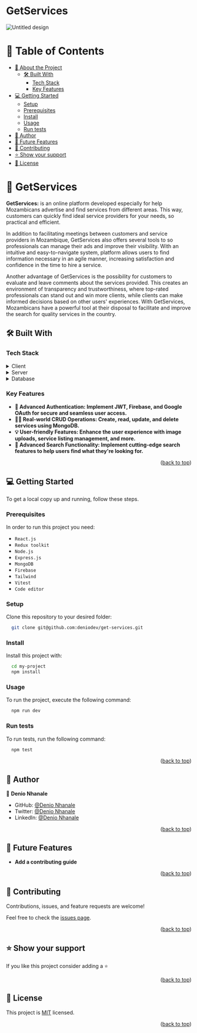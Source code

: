<h1><b>GetServices</b></h1>


![Untitled design](https://github.com/deniodev/get-services/assets/92977776/01a43feb-19e9-4447-a9f3-af4302e94e16)



</div>

<!-- TABLE OF CONTENTS -->

# 📗 Table of Contents

- [📖 About the Project](#about-project)
  - [🛠 Built With](#built-with)
    - [Tech Stack](#tech-stack)
    - [Key Features](#key-features)
- [💻 Getting Started](#getting-started)
  - [Setup](#setup)
  - [Prerequisites](#prerequisites)
  - [Install](#install)
  - [Usage](#usage)
  - [Run tests](#run-tests)
- [👥 Author](#author)
- [🔭 Future Features](#future-features)
- [🤝 Contributing](#contributing)
- [⭐️ Show your support](#support)
- [📝 License](#license)

<!-- PROJECT DESCRIPTION -->

# 📖 GetServices <a name="about-project"></a>

**GetServices:** is an online platform developed especially for help Mozambicans advertise and find services from different areas. This way, customers can quickly find ideal service providers for your needs, so practical and efficient.

In addition to facilitating meetings between customers and service providers in Mozambique, GetServices also offers several tools to so professionals can manage their ads and improve their visibility. With an intuitive and easy-to-navigate system, platform allows users to find information necessary in an agile manner, increasing satisfaction and confidence in the time to hire a service.

Another advantage of GetServices is the possibility for customers to evaluate and leave comments about the services provided. This creates an environment of transparency and trustworthiness, where top-rated professionals can stand out and win more clients, while clients can make informed decisions based on other users' experiences. With GetServices, Mozambicans have a powerful tool at their disposal to facilitate and improve the search for quality services in the country.


## 🛠 Built With <a name="built-with"></a>

### Tech Stack <a name="tech-stack"></a>

<details>
 <summary>Client</summary>
  <ul>
    <li><a href="https://react.dev/">ReactJS</a></li>
  </ul>
   <ul>
    <li><a href="https://redux.js.org/">Redux Toolkit</a></li>
  </ul>
  <ul>
    <li><a href="https://tailwindcss.com/">Tailwind CSS</a></li>
  </ul>
</details>

<details>
  <summary>Server</summary>
  <ul>
    <li><a href="https://nodejs.org/">Node.js</a></li>
  </ul>
   <ul>
    <li><a href="https://expressjs.com/">Express.js</a></li>
   </ul>
</details>

<details>
<summary>Database</summary>
  <ul>
    <li><a href="https://www.mongodb.com/">MongoDB</a></li>
  </ul>
   <ul>
    <li><a href="https://firebase.google.com/">Firebase</a></li>
  </ul>
</details>

<!-- Features -->

### Key Features <a name="key-features"></a>

- **🔑 Advanced Authentication: Implement JWT, Firebase, and Google OAuth for secure and seamless user access.**
- **👷‍♂️ Real-world CRUD Operations: Create, read, update, and delete services using MongoDB.**
- **💡 User-friendly Features: Enhance the user experience with image uploads, service listing management, and more.**
- **🚀 Advanced Search Functionality: Implement cutting-edge search features to help users find what they're looking for.**

<p align="right">(<a href="#readme-top">back to top</a>)</p>

<!-- GETTING STARTED -->

## 💻 Getting Started <a name="getting-started"></a>

To get a local copy up and running, follow these steps.

### Prerequisites

In order to run this project you need:

- `React.js`
- `Redux toolkit`
- `Node.js`
- `Express.js`
- `MongoDB`
- `Firebase`
- `Tailwind`
- `Vitest`
- `Code editor`

### Setup

Clone this repository to your desired folder:

```sh
  git clone git@github.com:deniodev/get-services.git
```

### Install

Install this project with:

```sh
  cd my-project
  npm install
```

### Usage

To run the project, execute the following command:

```sh
  npm run dev
```

### Run tests

To run tests, run the following command:

```sh
  npm test
```

<p align="right">(<a href="#readme-top">back to top</a>)</p>

<!-- AUTHORS -->

## 👥 Author <a name="author"></a>

👤 **Denio Nhanale**

- GitHub: [@Denio Nhanale](https://github.com/deniodev)
- Twitter: [@Denio Nhanale](https://twitter.com/DNhanale)
- LinkedIn: [@Denio Nhanale](https://www.linkedin.com/in/denionhanale/)

<p align="right">(<a href="#readme-top">back to top</a>)</p>

<!-- FUTURE FEATURES -->

## 🔭 Future Features <a name="future-features"></a>

- **Add a contributing guide**

<p align="right">(<a href="#readme-top">back to top</a>)</p>

<!-- CONTRIBUTING -->

## 🤝 Contributing <a name="contributing"></a>

Contributions, issues, and feature requests are welcome!

Feel free to check the [issues page](https://github.com/deniodev/get-services/issues).

<p align="right">(<a href="#readme-top">back to top</a>)</p>

<!-- SUPPORT -->

## ⭐️ Show your support <a name="support"></a>

If you like this project consider adding a ⭐️

<p align="right">(<a href="#readme-top">back to top</a>)</p>

<!-- LICENSE -->

## 📝 License <a name="license"></a>

This project is [MIT](./LICENSE) licensed.

<p align="right">(<a href="#readme-top">back to top</a>)</p>
